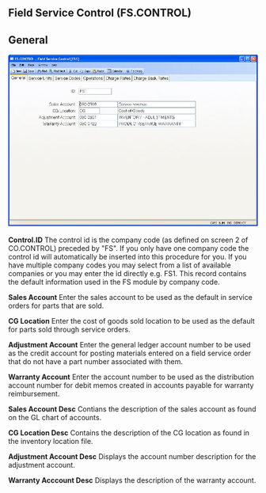 ##  Field Service Control (FS.CONTROL)

<PageHeader />

##  General

![](./FS-CONTROL-1.jpg)

**Control.ID** The control id is the company code (as defined on screen 2 of
CO.CONTROL) preceded by "FS". If you only have one company code the control id
will automatically be inserted into this procedure for you. If you have
multiple company codes you may select from a list of available companies or
you may enter the id directly e.g. FS1. This record contains the default
information used in the FS module by company code.  
  
**Sales Account** Enter the sales account to be used as the default in service
orders for parts that are sold.  
  
**CG Location** Enter the cost of goods sold location to be used as the
default for parts sold through service orders.  
  
**Adjustment Account** Enter the general ledger account number to be used as
the credit account for posting materials entered on a field service order that
do not have a part number associated with them.  
  
**Warranty Account** Enter the account number to be used as the distribution
account number for debit memos created in accounts payable for warranty
reimbursement.  
  
**Sales Account Desc** Contians the description of the sales account as found
on the GL chart of accounts.  
  
**CG Location Desc** Contains the description of the CG location as found in
the inventory location file.  
  
**Adjustment Account Desc** Displays the account number description for the
adjustment account.  
  
**Warranty Acccount Desc** Displays the description of the warranty account.  
  
  
<badge text= "Version 8.10.57" vertical="middle" />

<PageFooter />